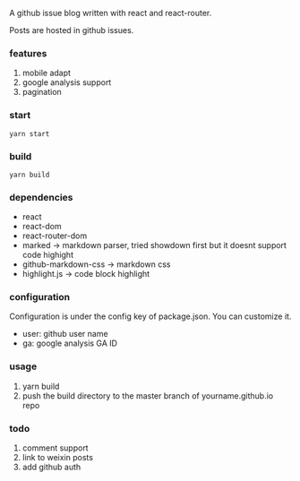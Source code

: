 A github issue blog written with react and react-router.

Posts are hosted in github issues.

### features
1. mobile adapt
2. google analysis support
3. pagination

### start

`yarn start`

### build

`yarn build`


### dependencies

* react
* react-dom
* react-router-dom
* marked -> markdown parser, tried showdown first but it doesnt support code highight
* github-markdown-css -> markdown css
* highlight.js -> code block highlight

### configuration

Configuration is  under the config key of package.json. You can customize it. 
* user: github user name
* ga: google analysis GA ID

### usage
1. yarn build
2. push the build directory to the master branch of yourname.github.io repo 

### todo
1. comment support
2. link to weixin posts
3. add github auth

